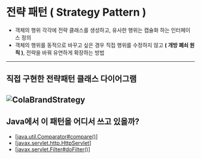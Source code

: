 # 전략 패턴 ( Strategy Pattern )

- 객체의 행위 각각에 전략 클래스를 생성하고, 유사한 행위는 캡슐화 하는 인터페이스 정의
- 객체의 행위를 동적으로 바꾸고 싶은 경우 직접 행위를 수정하지 않고 **( 개방 폐쇠 원칙 )**, 전략을 바꿔 유연하게 확장하는 방법

---
## 직접 구현한 전략패턴 클래스 다이어그램
![ColaBrandStrategy](https://user-images.githubusercontent.com/22286957/84777265-529fd200-b01c-11ea-8f29-03d308ca4c96.png)
---
## Java에서 이 패턴을 어디서 쓰고 있을까?
  + [[java.util.Comparator#compare()](https://docs.oracle.com/javase/8/docs/api/java/util/Comparator.html#compare-T-T-)]
  + [[javax.servlet.http.HttpServlet](https://docs.oracle.com/javaee/7/api/javax/servlet/http/HttpServlet.html)]
  + [[javax.servlet.Filter#doFilter()](https://docs.oracle.com/javaee/7/api/javax/servlet/Filter.html#doFilter-javax.servlet.ServletRequest-javax.servlet.ServletResponse-javax.servlet.FilterChain-)]
